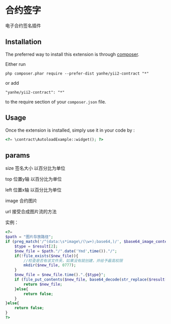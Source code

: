 合约签字
====
电子合约签名插件

Installation
------------

The preferred way to install this extension is through [composer](http://getcomposer.org/download/).

Either run

```
php composer.phar require --prefer-dist yanhe/yii2-contract "*"
```

or add

```
"yanhe/yii2-contract": "*"
```

to the require section of your `composer.json` file.


Usage
-----

Once the extension is installed, simply use it in your code by  :

```php
<?= \contract\AutoloadExample::widget(); ?>

```

params
------

size 签名大小 以百分比为单位

top 位置y轴 以百分比为单位

left 位置x轴 以百分比为单位

image 合约图片

url 接受合成图片流的方法

实例：
```php
<?=
$path = "图片存放路径";
if (preg_match('/^(data:\s*image\/(\w+);base64,)/', $base64_image_content, $result)){
    $type = $result[2];
    $new_file = $path."/".date('Ymd',time())."/";
    if(!file_exists($new_file)){
        //检查是否有该文件夹，如果没有就创建，并给予最高权限
        mkdir($new_file, 0777);
    }
    $new_file = $new_file.time().".{$type}";
    if (file_put_contents($new_file, base64_decode(str_replace($result[1], '', $base64_image_content)))){
        return $new_file;
    }else{
        return false;
    }
}else{
    return false;
}
?>
```
